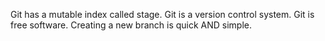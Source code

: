Git has a mutable index called stage.
Git is a version control system.
Git is free software.
Creating a new branch is quick AND simple.
